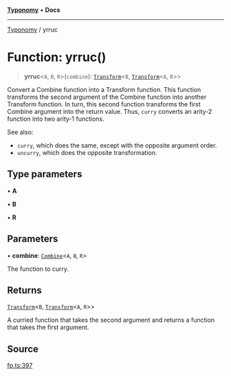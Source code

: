 [**Typonomy**](../README.md) • **Docs**

***

[Typonomy](../globals.md) / yrruc

# Function: yrruc()

> **yrruc**\<`A`, `B`, `R`\>(`combine`): [`Transform`](../type-aliases/Transform.md)\<`B`, [`Transform`](../type-aliases/Transform.md)\<`A`, `R`\>\>

Convert a Combine function into a Transform function.
This function transforms the second argument of the Combine function into another Transform function.
In turn, this second function transforms the first Combine argument into the return value.
Thus, `curry` converts an arity-2 function into two arity-1 functions.

See also:
  * `curry`, which does the same, except with the opposite argument order.
  * `uncurry`, which does the opposite transformation.

## Type parameters

• **A**

• **B**

• **R**

## Parameters

• **combine**: [`Combine`](../type-aliases/Combine.md)\<`A`, `B`, `R`\>

The function to curry.

## Returns

[`Transform`](../type-aliases/Transform.md)\<`B`, [`Transform`](../type-aliases/Transform.md)\<`A`, `R`\>\>

A curried function that takes the second argument and returns a function that takes the first argument.

## Source

[fp.ts:397](https://github.com/softcraft-development/typonomy/blob/eea886e2cab97560257369acf8e7d17e5016c6e5/src/fp.ts#L397)
